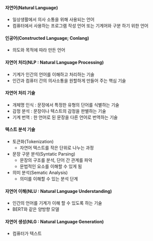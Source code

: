 #### 자연어(Natural Language)
- 일상생활에서 의사 소통을 위해 사용되는 언어
- 컴퓨터에서 사용하는 프로그램 작성 언어 또는 기계어와 구분 하기 위한 언어

#### 인공어(Constructed Language; Conlang)
- 의도와 목적에 따라 만든 언어

#### 자연어 처리(NLP : Natural Language Processing)
- 기계가 인간의 언어를 이해하고 처리하는 기술
- 인간과 컴퓨터 간의 의사소통을 원할하게 만들어 주는 핵심 기술

#### 자연어 처리 기술
- 개체명 인식 : 문장에서 특정한 유형의 단어를 식별하는 기술
- 감정 분석 : 문장이나 텍스트의 감정을 판별하는 기술
- 기계 번역 : 한 언어로 된 문장을 다른 언어로 번역하는 기술

#### 텍스트 분석 기술
- 토큰화(Tokenization) 
	- 자연어 텍스트를 작은 단위로 나누는 과정
- 문장 구문 분석(Syntatic Parsing)
	- 문장의 구조를 분석, 단어 간 관계를 파악
	- 문법적인 요소를 이해할 수 있게 됨
- 의미 분석(Sematic Analysis)
	- 의미를 이해할 수 있는 분석 단계

#### 자연어 이해(NLU : Natural Language Understanding)
- 인간의 언어를 기계가 이해 할 수 있도록 하는 기술
- BERT와 같은 양방향 모델

#### 자연어 생성(NLG : Natural Language Generation)
- 컴퓨터가 텍스트 